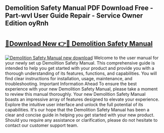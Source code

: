 ## Demolition Safety Manual PDF Download Free - Part-wvI User Guide Repair - Service Owner Edition oyRnh

# <h2><a href="http://bc16149.oget.top/?id=Demolition+Safety+Manual">🔗Download New 👉🔴 Demolition Safety Manual</a></h2>

[![Demolition Safety Manual new download](https://i.imgur.com/5g1atiW.png)](http://bc16149.oget.top/?id=Demolition+Safety+Manual)
Welcome to the user manual for your newly set up Demolition Safety Manual. This comprehensive guide is intended to help you get started with your product and provide you with a thorough understanding of its features, functions, and capabilities. You will find clear instructions for installation, usage, maintenance, and troubleshooting. Important Information Ahead To ensure the best experience with your new Demolition Safety Manual, please take a moment to review this manual thoroughly. Your new Demolition Safety Manual boasts an impressive array of features designed to elevate your experience. Explore the intuitive user interface and unlock the full potential of its capabilities. It's our hope that the Demolition Safety Manual has been a clear and concise guide in helping you get started with your new product. Should you require any assistance or clarification, please do not hesitate to contact our customer support team.
